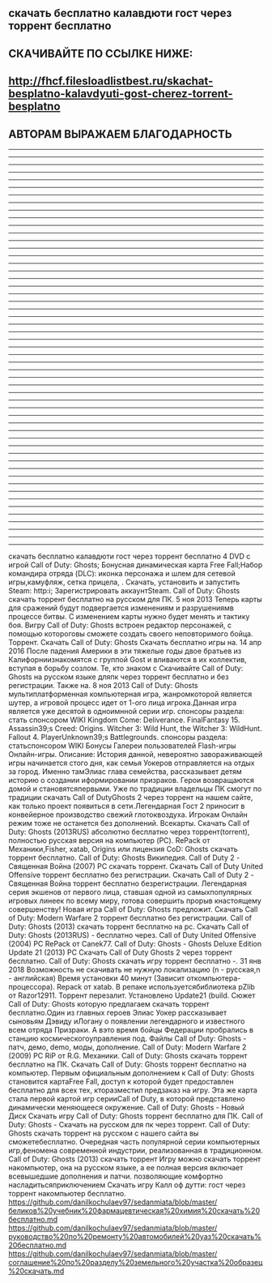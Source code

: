 скачать бесплатно калавдюти гост через торрент бесплатно
--------------------------------------------------
СКАЧИВАЙТЕ ПО ССЫЛКЕ НИЖЕ:
--------------------------------------------------
http://fhcf.filesloadlistbest.ru/skachat-besplatno-kalavdyuti-gost-cherez-torrent-besplatno
--------------------------------------------------
АВТОРАМ ВЫРАЖАЕМ БЛАГОДАРНОСТЬ
--------------------------------------------------
--------------------------------------------------
--------------------------------------------------
--------------------------------------------------
--------------------------------------------------
--------------------------------------------------
--------------------------------------------------
--------------------------------------------------
--------------------------------------------------
--------------------------------------------------
--------------------------------------------------
--------------------------------------------------
--------------------------------------------------
--------------------------------------------------
--------------------------------------------------
--------------------------------------------------
--------------------------------------------------
--------------------------------------------------
--------------------------------------------------
--------------------------------------------------
--------------------------------------------------
--------------------------------------------------
--------------------------------------------------
--------------------------------------------------
--------------------------------------------------
--------------------------------------------------
--------------------------------------------------
--------------------------------------------------
--------------------------------------------------
--------------------------------------------------
--------------------------------------------------
--------------------------------------------------
--------------------------------------------------
--------------------------------------------------
--------------------------------------------------
--------------------------------------------------
--------------------------------------------------
--------------------------------------------------
--------------------------------------------------
--------------------------------------------------
--------------------------------------------------
--------------------------------------------------
--------------------------------------------------
--------------------------------------------------
--------------------------------------------------
--------------------------------------------------
--------------------------------------------------
--------------------------------------------------
--------------------------------------------------
--------------------------------------------------
--------------------------------------------------
--------------------------------------------------
--------------------------------------------------
--------------------------------------------------
скачать бесплатно калавдюти гост через торрент бесплатно 4 DVD с игрой Call of Duty: Ghosts; Бонусная динамическая карта Free Fall;Набор командира отряда (DLC): иконка персонажа и шлем для сетевой игры,камуфляж, сетка прицела, . Скачать, установить и запустить Steam: http:i; Зарегистрировать аккаунтSteam. Call of Duty: Ghosts скачать торрент бесплатно на русском для ПК. 5 ноя 2013  Теперь карты для сражений будут подвергается изменениям и разрушениямв процессе битвы. С изменением карты нужно будет менять и тактику боя. Вигру Call of Duty: Ghosts встроен редактор персонажей, с помощью котороговы сможете создать своего неповторимого бойца. Торрент. Скачать Call of Duty: Ghosts  Скачать бесплатно игры на. 14 апр 2016  После падения Америки в эти тяжелые годы двое братьев из Калифорниизнакомятся с группой Gost и вливаются в их коллектив, вступая в борьбу созлом. Те, кто знаком с  Скачивайте Call of Duty: Ghosts на русском языке дляпк через торрент бесплатно и без регистрации. Также на. 8 ноя 2013  Call of Duty: Ghosts  мультиплатформенная компьютерная игра, жанромкоторой является шутер, а игровой процесс идет от 1-ого лица игрока.Данная игра является уже десятой в одноимнной серии игр. спонсоры раздела: стать спонсором  WIKI  Kingdom Come: Deliverance. FinalFantasy 15. Assassin39;s Creed: Origins. Witcher 3: Wild Hunt, the Witcher 3: WildHunt. Fallout 4. PlayerUnknown39;s Battlegrounds. спонсоры раздела: статьспонсором  WIKI  Бонусы  Галереи пользователей  Flash-игры  Онлайн-игры. Описание: История данной, невероятно завораживающей игры начинается стого дня, как семья Уокеров отправляется на отдых за город. Именно тамЭлиас  глава семейства, рассказывает детям историю о создании иформировании призраков. Герои возвращаются домой и становятсяпервыми. Уже по традиции владельцы ПК смогут по традиции скачать Call of DutyGhosts 2 через торрент на нашем сайте, как только проект появиться в сети.Легендарная  Гост 2 приносит в конвейерное производство свежий глотоквоздуха. Игрокам  Онлайн режим тоже не останется без дополнений. Всекарты. Скачать Call of Duty: Ghosts (2013RUS) абсолютно бесплатно через торрент(torrent), полностью русская версия на компьютер (PC). RePack от Механики,Fisher, xatab, Origins или лицензия CoD: Ghosts скачать торрент бесплатно.
Call of Duty: Ghosts  Википедия. Call of Duty 2 - Священная Война (2007) PC скачать торрент. Скачать Call of Duty  United Offensive торрент бесплатно без регистрации. Скачать Call of Duty 2 - Священная Война торрент бесплатно безрегистрации. Легендарная серия экшенов от первого лица, ставшая одной из самыхпопулярных игровых линеек по всему миру, готова совершить прорыв кнастоящему совершенству! Новая игра Call of Duty: Ghosts предложит. Скачать Call of Duty: Modern Warfare 2 торрент бесплатно без регистрации. Call of Duty: Ghosts (2013) скачать торрент бесплатно на pc. Скачать Call of Duty: Ghosts (2013RUS) - бесплатно через. Call of Duty  United Offensive (2004) PC  RePack от Canek77. Call of Duty: Ghosts - Ghosts Deluxe Edition Update 21 (2013) PC
Скачать Call of Duty Ghosts 2 через торрент бесплатно. Call of Duty: Ghosts скачать игру торрент бесплатно -. 31 янв 2018  Возможность не скачивать не нужную локализацию (n - русская,n - английская) Время установки 40 минут (Зависит откомпьютера-процессора). Repack от xatab. В репаке используетсябиблиотека pZlib от Razor12911. Торрент перезалит. Установлено Update21 (build. Сюжет Call of Duty: Ghosts которую предлагаем скачать торрент бесплатно.Один из главных героев Элиас Уокер рассказывает сыновьям Дэвиду иЛогану о появлении легендарного и известного всем отряда Призраки. А вэто время бойцы Федерации пробрались в станцию космическогоуправления под. Файлы Call of Duty: Ghosts - патч, демо, demo, моды, дополнение. Call of Duty: Modern Warfare 2 (2009) PC  RiP от R.G. Механики. Call of Duty: Ghosts скачать торрент бесплатно на ПК. Скачать Call of Duty: Ghosts торрент бесплатно на компьютер. Первым официальным дополнением к Call of Duty: Ghosts становится картаFree Fall, доступ к которой будет предоставлен бесплатно для всех тех, кторазместил предзаказ на игру. Эта же карта стала первой картой игр серииCall of Duty, в которой представлено динамически меняющееся окружение. Call of Duty: Ghosts - Новый Диск
Скачать игру Call of Duty: Ghosts торрент бесплатно для ПК. Call of Duty: Ghosts - Скачать на русском для пк через торрент. Call of Duty: Ghosts скачать торрент на русском с нашего сайта вы сможетебесплатно. Очередная часть популярной серии компьютерных игр,феномена современной индустрии, реализованная в традиционном. Call of Duty: Ghosts (2013) скачать торрент  Игру можно скачать торрент накомпьютер, она на русском языке, а ее полная версия включает всевышедшие дополнения и патчи. позволяющие комфортно насладитьсяприключением  Скачать игру Калл оф дутти: гост через торрент накомпьютер бесплатно.
https://github.com/danilkochulaev97/sedanmiata/blob/master/беликов%20учебник%20фармацевтическая%20химия%20скачать%20бесплатно.md
https://github.com/danilkochulaev97/sedanmiata/blob/master/руководство%20по%20ремонту%20автомобилей%20уаз%20скачать%20бесплатно.md
https://github.com/danilkochulaev97/sedanmiata/blob/master/соглашение%20по%20разделу%20земельного%20участка%20образец%20скачать.md